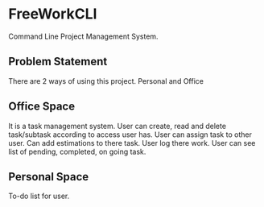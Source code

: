 #  FreeWorkCLI

Command Line Project Management System.

## Problem Statement

There are 2 ways of using this project. Personal and Office

## Office Space
It is a task management system. User can create, read and delete task/subtask according
to access user has. User can assign task to other user. Can add estimations to there task.
User log there work. User can see list of pending, completed, on going task. 


## Personal Space
To-do list for user.
